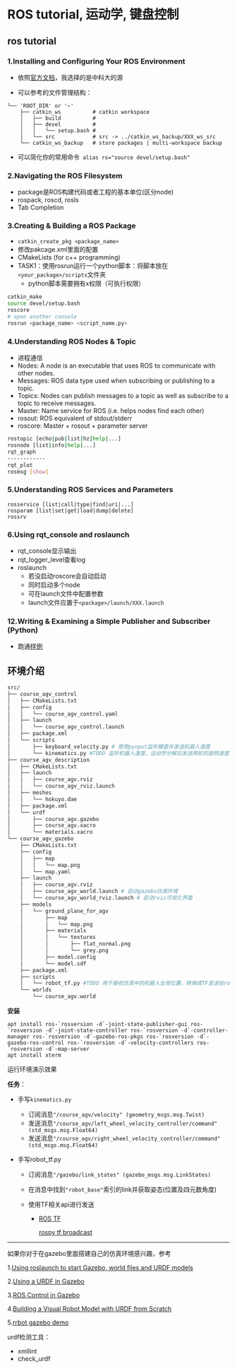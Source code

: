 # ROS tutorial, 运动学, 键盘控制

## ros tutorial

### 1.Installing and Configuring Your ROS Environment

* 依照[官方文档](http://wiki.ros.org/ROS/Tutorials/InstallingandConfiguringROSEnvironment)，我选择的是中科大的源

* 可以参考的文件管理结构：
```
└── 'ROOT_DIR' or '~'
    ├── catkin_ws          # catkin workspace
    │   ├── build          #
    │   ├── devel          #
    │   │   └── setup.bash #
    │   └── src            # src -> ../catkin_ws_backup/XXX_ws_src
    └── catkin_ws_backup   # store packages | multi-workspace backup
```
* 可以简化你的常用命令` alias rs="source devel/setup.bash"`

### 2.Navigating the ROS Filesystem

* package是ROS构建代码或者工程的基本单位(区分node)
* rospack, roscd, rosls
* Tab Completion

### 3.Creating & Building a ROS Package

* `catkin_create_pkg <package_name>`
* 修改pakcage.xml里面的配置
* CMakeLists (for c++ programming)
* TASK1：使用rosrun运行一个python脚本：将脚本放在`<your_package>/scripts`文件夹
  * python脚本需要拥有x权限（可执行权限）
```bash
catkin_make
source devel/setup.bash
roscore 
# open another console
rosrun <package_name> <script_name.py>
```

### 4.Understanding ROS Nodes & Topic
* 进程通信
* Nodes: A node is an executable that uses ROS to communicate with other nodes.
* Messages: ROS data type used when subscribing or publishing to a topic.
* Topics: Nodes can publish messages to a topic as well as subscribe to a topic to receive messages.
* Master: Name service for ROS (i.e. helps nodes find each other)
* rosout: ROS equivalent of stdout/stderr
* roscore: Master + rosout + parameter server 

```bash
rostopic [echo|pub|list|hz|help|...]
rosnode [list|info|help|...]
rqt_graph
------------
rqt_plot
rosmsg [show]
```


### 5.Understanding ROS Services and Parameters
```
rosservice [list|call|type|find|uri|...]
rosparam [list|set|get|load|dump|delete]
rossrv
```

### 6.Using rqt_console and roslaunch
* rqt_console显示输出
* rqt_logger_level查看log
* roslaunch
  * 若没启动roscore会自动启动
  * 同时启动多个node
  * 可在launch文件中配置参数
  * launch文件应置于`<package>/launch/XXX.launch`

### 12.Writing & Examining a Simple Publisher and Subscriber (Python)
* 跑通[样例](http://wiki.ros.org/cn/ROS/Tutorials/WritingPublisherSubscriber%28python%29)

## 环境介绍

```bash
src/
├── course_agv_control
│   ├── CMakeLists.txt
│   ├── config
│   │   └── course_agv_control.yaml
│   ├── launch
│   │   └── course_agv_control.launch
│   ├── package.xml
│   └── scripts
│       ├── keyboard_velocity.py # 使用pynput监听键盘并发送机器人速度
│       └── kinematics.py #TODO 监听机器人速度，运动学分解后发送两轮的旋转速度
├── course_agv_description
│   ├── CMakeLists.txt
│   ├── launch
│   │   ├── course_agv.rviz
│   │   └── course_agv_rviz.launch
│   ├── meshes
│   │   └── hokuyo.dae
│   ├── package.xml
│   └── urdf
│       ├── course_agv.gazebo
│       ├── course_agv.xacro
│       └── materials.xacro
└── course_agv_gazebo
    ├── CMakeLists.txt
    ├── config
    │   ├── map
    │   │   └── map.png
    │   └── map.yaml
    ├── launch
    │   ├── course_agv.rviz
    │   ├── course_agv_world.launch # 启动gazebo仿真环境
    │   └── course_agv_world_rviz.launch # 启动rviz可视化界面
    ├── models
    │   └── ground_plane_for_agv
    │       ├── map
    │       │   └── map.png
    │       ├── materials
    │       │   └── textures
    │       │       ├── flat_normal.png
    │       │       └── grey.png
    │       ├── model.config
    │       └── model.sdf
    ├── package.xml
    ├── scripts
    │   └── robot_tf.py #TODO 用于接收仿真中的机器人全局位置，转换成TF发送给ros
    └── worlds
        └── course_agv.world

```

**安装**

```
apt install ros-`rosversion -d`-joint-state-publisher-gui ros-`rosversion -d`-joint-state-controller ros-`rosversion -d`-controller-manager ros-`rosversion -d`-gazebo-ros-pkgs ros-`rosversion -d`-gazebo-ros-control ros-`rosversion -d`-velocity-controllers ros-`rosversion -d`-map-server
apt install xterm
```

运行环境演示效果

**任务**：

* 手写`kinematics.py`
  * 订阅消息`"/course_agv/velocity" (geometry_msgs.msg.Twist)`
  * 发送消息`"/course_agv/left_wheel_velocity_controller/command" (std_msgs.msg.Float64)`
  * 发送消息`"/course_agv/right_wheel_velocity_controller/command" (std_msgs.msg.Float64)`

* 手写robot_tf.py
  * 订阅消息`"/gazebo/link_states" (gazebo_msgs.msg.LinkStates)`
  
  * 在消息中找到`"robot_base"`索引的link并获取姿态(位置及四元数角度)
  
  * 使用TF相关api进行发送
  
    * [ROS TF](http://wiki.ros.org/tf)
  
      [rospy tf broadcast](http://wiki.ros.org/tf/Tutorials/Writing%20a%20tf%20broadcaster%20%28Python%29)

---

如果你对于在gazebo里面搭建自己的仿真环境感兴趣，参考

1.[Using roslaunch to start Gazebo, world files and URDF models](http://gazebosim.org/tutorials?tut=ros_roslaunch&cat=connect_ros)

2.[Using a URDF in Gazebo](http://gazebosim.org/tutorials/?tut=ros_urdf)

3.[ROS Control in Gazebo](http://gazebosim.org/tutorials/?tut=ros_control)

4.[Building a Visual Robot Model with URDF from Scratch](http://wiki.ros.org/urdf/Tutorials/Building%20a%20Visual%20Robot%20Model%20with%20URDF%20from%20Scratch)

5.[rrbot gazebo demo](https://github.com/ros-simulation/gazebo_ros_demos)

urdf检测工具：

- xmllint
- check_urdf